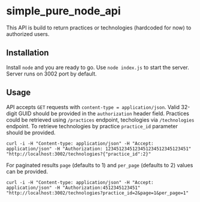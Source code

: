 # simple_pure_node_api

This API is build to return practices or technologies (hardcoded for now) to authorized users.

## Installation

Install `node` and you are ready to go. Use `node index.js` to start the server. Server runs on 3002 port by default.

## Usage

API accepts `GET` requests with `content-type = application/json`. Valid 32-digit GUID should be provided in the `authorization` header field. Practices could be retrieved using `/practices` endpoint, techologies via `/technologies` endpoint. To retrieve technologies by practice `practice_id` parameter should be provided.

```
curl -i -H "Content-type: application/json" -H "Accept: application/json" -H "Authorization: 1234512345123451234512345123451"  "http://localhost:3002/technologies?{"practice_id":2}"
```

For paginated results `page` (defaults to 1) and `per_page` (defaults to 2) values can be provided.

```
curl -i -H "Content-type: application/json" -H "Accept: application/json" -H "Authorization:4512345123451"  "http://localhost:3002/technologies?practice_id=2&page=1&per_page=1"
```
